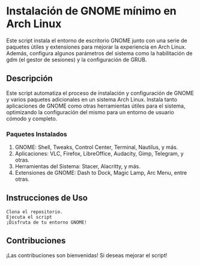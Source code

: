 # Instalación de GNOME mínimo en Arch Linux

Este script instala el entorno de escritorio GNOME junto con una serie de paquetes útiles y extensiones para mejorar la experiencia en Arch Linux. Además, configura algunos parámetros del sistema como la habilitación de gdm (el gestor de sesiones) y la configuración de GRUB.

## Descripción

Este script automatiza el proceso de instalación y configuración de GNOME y varios paquetes adicionales en un sistema Arch Linux. Instala tanto aplicaciones de GNOME como otras herramientas útiles para el sistema, optimizando la configuración del mismo para un entorno de usuario cómodo y completo.

### Paquetes Instalados

1. GNOME: Shell, Tweaks, Control Center, Terminal, Nautilus, y más.
2. Aplicaciones: VLC, Firefox, LibreOffice, Audacity, Gimp, Telegram, y otras.
3. Herramientas del Sistema: Stacer, Alacritty, y más.
4. Extensiones de GNOME: Dash to Dock, Magic Lamp, Arc Menu, entre otras.


## Instrucciones de Uso


    Clona el repositorio.
    Ejecuta el script
    ¡Disfruta de tu entorno GNOME!


## Contribuciones

¡Las contribuciones son bienvenidas! Si deseas mejorar el script!
